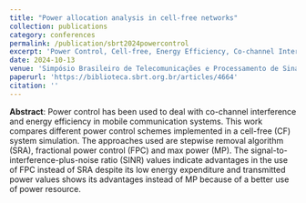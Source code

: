 ```yaml
---
title: "Power allocation analysis in cell-free networks"
collection: publications
category: conferences
permalink: /publication/sbrt2024powercontrol
excerpt: 'Power Control, Cell-free, Energy Efficiency, Co-channel Interference'
date: 2024-10-13
venue: 'Simpósio Brasileiro de Telecomunicações e Processamento de Sinais'
paperurl: 'https://biblioteca.sbrt.org.br/articles/4664'
citation: ''
---
```


**Abstract**:
Power control has been used to deal with co-channel interference and energy efficiency in mobile communication systems. This work compares different power control schemes implemented in a cell-free (CF) system simulation. The approaches used are stepwise removal algorithm (SRA), fractional power control (FPC) and max power (MP). The signal-to-interference-plus-noise ratio (SINR) values indicate advantages in the use of FPC instead of SRA despite its low energy expenditure and transmitted power values shows its advantages instead of MP because of a better use of power resource.